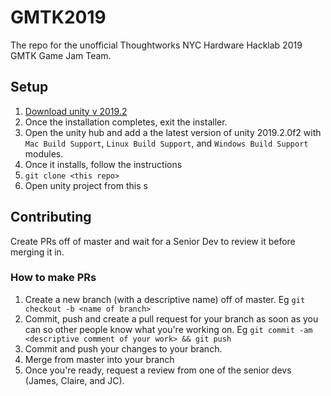 # GMTK2019
The repo for the unofficial Thoughtworks NYC Hardware Hacklab 2019 GMTK Game Jam Team.

## Setup
1. [Download unity v 2019.2](https://store.unity.com/?_ga=2.8641653.1107969696.1564765981-1328171330.1564765981)
2. Once the installation completes, exit the installer.
3. Open the unity hub and add a the latest version of unity 2019.2.0f2 with `Mac Build Support`, `Linux Build Support`, and `Windows Build Support` modules.
4. Once it installs, follow the instructions
5. `git clone <this repo>`
6. Open unity project from this s

## Contributing
Create PRs off of master and wait for a Senior Dev to review it before merging it in.

### How to make PRs
1. Create a new branch (with a descriptive name) off of master. Eg `git checkout -b <name of branch>`
2. Commit, push and create a pull request for your branch as soon as you can so other people know what you're working on. Eg `git commit -am <descriptive comment of your work> && git push`
3. Commit and push your changes to your branch.
5. Merge from master into your branch 
5. Once you're ready, request a review from one of the senior devs (James, Claire, and JC).